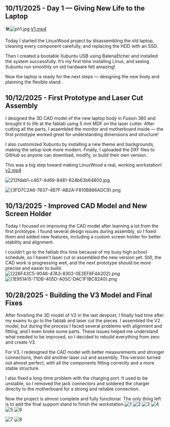 <!--
  ===================    !!READ THIS NOTICE!!   ====================
  DO NOT edit this file manually. Your changes WILL BE OVERWRITTEN!
  This journal is auto generated and updated by Hack Club Blueprint.
  To edit this file, please edit your journal entries on Blueprint.
  ==================================================================
-->

## 10/11/2025 - Day 1 — Giving New Life to the Laptop  

🛠️![ph1.jpg](https://blueprint.hackclub.com/user-attachments/blobs/proxy/eyJfcmFpbHMiOnsiZGF0YSI6MTUzNiwicHVyIjoiYmxvYl9pZCJ9fQ==--43a9c6c2c1a443b575fb8c7171ac7cf08430899f/ph1.jpg)
[V1.mp4](/user-attachments/blobs/proxy/eyJfcmFpbHMiOnsiZGF0YSI6MTUzNSwicHVyIjoiYmxvYl9pZCJ9fQ==--934e53f360cfebcd93189e3f5d00436b8ac9165e/V1.mp4)

Today I started the LinuxWood project by disassembling the old laptop, cleaning every component carefully, and replacing the HDD with an SSD.

Then I created a bootable Xubuntu USB using BalenaEtcher and installed the system successfully.
It’s my first time installing Linux, and seeing Xubuntu run smoothly on old hardware felt amazing!

Now the laptop is ready for the next steps — designing the new body and planning the flexible stand.  

## 10/12/2025 - First Prototype and Laser Cut Assembly  

I designed the 3D CAD model of the new laptop body in Fusion 360 and brought it to life at the fablab using 5 mm MDF on the laser cutter.
After cutting all the parts, I assembled the monitor and motherboard inside — the first prototype worked great for understanding dimensions and structure!

I also customized Xubuntu by installing a new theme and backgrounds, making the setup look more modern.
Finally, I uploaded the DXF files to GitHub so anyone can download, modify, or build their own version.

This was a big step toward making LinuxWood a real, working workstation!
[v2.mp4](/user-attachments/blobs/proxy/eyJfcmFpbHMiOnsiZGF0YSI6MTgwNywicHVyIjoiYmxvYl9pZCJ9fQ==--ebf66f7a097c7db066a13d0c0c2cc93dcefb4f47/v2.mp4)

![212fdab1-c467-4d69-8481-624b63b64800.jpg](https://blueprint.hackclub.com/user-attachments/blobs/proxy/eyJfcmFpbHMiOnsiZGF0YSI6MTgwNSwicHVyIjoiYmxvYl9pZCJ9fQ==--3f536b236547a91848ef39e6af71537f3fb32623/212fdab1-c467-4d69-8481-624b63b64800.jpg)

![{3FD7C2A6-7637-4B7F-AB2A-F810B866ADC9}.png](https://blueprint.hackclub.com/user-attachments/blobs/proxy/eyJfcmFpbHMiOnsiZGF0YSI6MTgwNiwicHVyIjoiYmxvYl9pZCJ9fQ==--a86f0333a4ad75eddf772d6277cd37adc7823f80/%7B3FD7C2A6-7637-4B7F-AB2A-F810B866ADC9%7D.png)

  

## 10/13/2025 - Improved CAD Model and New Screen Holder  

Today I focused on improving the CAD model after learning a lot from the first prototype.
I found several design issues during assembly, so I fixed them and added new features, including a custom screen holder for better stability and alignment.

I couldn’t go to the fablab this time because of my busy high school schedule, so I haven’t laser cut or assembled the new version yet.
Still, the CAD work is progressing well, and the next prototype should be more precise and easier to build.![{226F43C5-9046-47A3-8302-0E2EF6F4A202}.png](https://blueprint.hackclub.com/user-attachments/blobs/proxy/eyJfcmFpbHMiOnsiZGF0YSI6MjA1MiwicHVyIjoiYmxvYl9pZCJ9fQ==--ce58a38876c1b643dd62485b70f261ea3dae20d7/%7B226F43C5-9046-47A3-8302-0E2EF6F4A202%7D.png)
![{1E951A15-71DB-405D-A05C-DAC1F1BC8240}.png](https://blueprint.hackclub.com/user-attachments/blobs/proxy/eyJfcmFpbHMiOnsiZGF0YSI6MjA1MSwicHVyIjoiYmxvYl9pZCJ9fQ==--53f0603218b0e1b3ae0b83bcda01b3ca625293ce/%7B1E951A15-71DB-405D-A05C-DAC1F1BC8240%7D.png)
  

## 10/28/2025 - Building the V3 Model and Final Fixes  

After finishing the 3D model of V2 in the last devpost, I finally had time after my exams to go to the fablab and laser cut the pieces.
I assembled the V2 model, but during the process I faced several problems with alignment and fitting, and I even broke some parts.
These issues helped me understand what needed to be improved, so I decided to rebuild everything from zero and create V3.

For V3, I redesigned the CAD model with better measurements and stronger connections, then did another laser cut and assembly.
This version turned out almost perfect, with all the components fitting correctly and a more stable structure.

I also fixed a long-time problem with the charging port. It used to be unstable, so I removed the jack connectors and soldered the charger directly to the motherboard for a strong and reliable connection.

Now the project is almost complete and fully functional. The only thing left is to add the final support stand to finish the workstation.![1](https://blueprint.hackclub.com/user-attachments/blobs/proxy/eyJfcmFpbHMiOnsiZGF0YSI6NjI1MCwicHVyIjoiYmxvYl9pZCJ9fQ==--3cd47c70b55294e135c8113ece8d47e66ba832ea/1.jpg)
![2](https://blueprint.hackclub.com/user-attachments/blobs/proxy/eyJfcmFpbHMiOnsiZGF0YSI6NjI0OSwicHVyIjoiYmxvYl9pZCJ9fQ==--65a5687c7aff58215e1c561e98dea43eb3198fd4/2.png)
![3](https://blueprint.hackclub.com/user-attachments/blobs/proxy/eyJfcmFpbHMiOnsiZGF0YSI6NjI0NywicHVyIjoiYmxvYl9pZCJ9fQ==--a12fa07dcc20e19be52170a300dd521bc15b21de/3.png)
![4](https://blueprint.hackclub.com/user-attachments/blobs/proxy/eyJfcmFpbHMiOnsiZGF0YSI6NjI0OCwicHVyIjoiYmxvYl9pZCJ9fQ==--aa1bd293a5d7738357bdbaffeaa0b5f1db166b94/4.jpg)
![5](https://blueprint.hackclub.com/user-attachments/blobs/proxy/eyJfcmFpbHMiOnsiZGF0YSI6NjI1MSwicHVyIjoiYmxvYl9pZCJ9fQ==--6813bf4e1e22a8aabbaee447187cd6f2a7fe19d2/5.jpg)
![6](https://blueprint.hackclub.com/user-attachments/blobs/proxy/eyJfcmFpbHMiOnsiZGF0YSI6NjI1MywicHVyIjoiYmxvYl9pZCJ9fQ==--4bb5fc0d505b66f019b807385dcbbb40a8e3ed04/6.jpg)

![7](https://blueprint.hackclub.com/user-attachments/blobs/proxy/eyJfcmFpbHMiOnsiZGF0YSI6NjI0NiwicHVyIjoiYmxvYl9pZCJ9fQ==--1797513efbaaa92bd8cb62b0714a3bb92b339590/7.jpg)
![8](https://blueprint.hackclub.com/user-attachments/blobs/proxy/eyJfcmFpbHMiOnsiZGF0YSI6NjI1MiwicHVyIjoiYmxvYl9pZCJ9fQ==--fe12f9530beca9bde36edde7261c6b7d1ebe5b5f/8.jpg)
  

